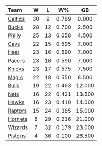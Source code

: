 | Team                            |  W  |  L  |  W%   |   GB   |
|:--------------------------------|:---:|:---:|:-----:|:------:|
| [Celtics](/r/bostonceltics)     | 30  |  9  | 0.769 | 0.000  |
| [Bucks](/r/MkeBucks)            | 28  | 12  | 0.700 | 2.500  |
| [Philly](/r/sixers)             | 25  | 13  | 0.658 | 4.500  |
| [Cavs](/r/clevelandcavs)        | 22  | 15  | 0.595 | 7.000  |
| [Heat](/r/heat)                 | 23  | 16  | 0.590 | 7.000  |
| [Pacers](/r/pacers)             | 23  | 16  | 0.590 | 7.000  |
| [Knicks](/r/NYKnicks)           | 23  | 17  | 0.575 | 7.500  |
| [Magic](/r/OrlandoMagic)        | 22  | 18  | 0.550 | 8.500  |
| [Bulls](/r/chicagobulls)        | 19  | 22  | 0.463 | 12.000 |
| [Nets](/r/GoNets)               | 16  | 22  | 0.421 | 13.500 |
| [Hawks](/r/AtlantaHawks)        | 16  | 23  | 0.410 | 14.000 |
| [Raptors](/r/torontoraptors)    | 15  | 24  | 0.385 | 15.000 |
| [Hornets](/r/CharlotteHornets)  |  8  | 29  | 0.216 | 21.000 |
| [Wizards](/r/washingtonwizards) |  7  | 32  | 0.179 | 23.000 |
| [Pistons](/r/DetroitPistons)    |  4  | 36  | 0.100 | 26.500 |
